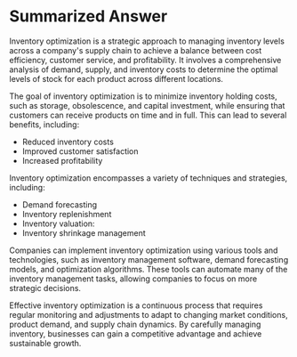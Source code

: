 # Summarized Answer

Inventory optimization is a strategic approach to managing inventory levels across a company's supply chain
to achieve a balance between cost efficiency, customer service, and profitability.
It involves a comprehensive analysis of demand, supply, and inventory costs to determine the optimal levels of
stock for each product across different locations.

The goal of inventory optimization is to minimize inventory holding costs, such as storage, obsolescence,
and capital investment, while ensuring that customers can receive products on time and in full.
This can lead to several benefits, including:

* Reduced inventory costs
* Improved customer satisfaction
* Increased profitability

Inventory optimization encompasses a variety of techniques and strategies, including:

* Demand forecasting
* Inventory replenishment
* Inventory valuation:
* Inventory shrinkage management

Companies can implement inventory optimization using various tools and technologies, such as
inventory management software, demand forecasting models, and optimization algorithms.
These tools can automate many of the inventory management tasks, allowing companies to focus on more
strategic decisions.

Effective inventory optimization is a continuous process that requires regular monitoring and adjustments to
adapt to changing market conditions, product demand, and supply chain dynamics. By carefully managing inventory,
businesses can gain a competitive advantage and achieve sustainable growth.